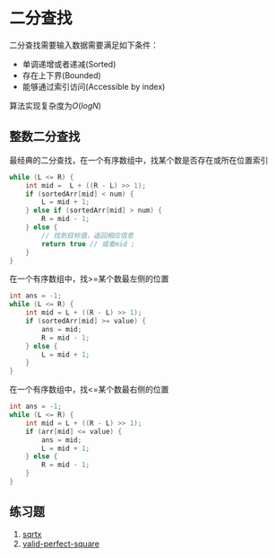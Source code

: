 # 二分查找

二分查找需要输入数据需要满足如下条件：

- 单调递增或者递减(Sorted)
- 存在上下界(Bounded)
- 能够通过索引访问(Accessible by index)

算法实现复杂度为$O(logN)$



## 整数二分查找

最经典的二分查找，在一个有序数组中，找某个数是否存在或所在位置索引

```java
while (L <= R) {
    int mid =  L + ((R - L) >> 1);
    if (sortedArr[mid] < num) {
        L = mid + 1;
    } else if (sortedArr[mid] > num) {
        R = mid - 1;
    } else {
        // 找到目标值，返回相应信息
        return true // 或者mid ;
    }
}
```



在一个有序数组中，找>=某个数最左侧的位置

```java
int ans = -1;
while (L <= R) {
    int mid = L + ((R - L) >> 1);
    if (sortedArr[mid] >= value) {
        ans = mid;
        R = mid - 1;
    } else {
        L = mid + 1;
    }
}
```



在一个有序数组中，找<=某个数最右侧的位置

```java
int ans = -1;
while (L <= R) {
    int mid = L + ((R - L) >> 1);
    if (arr[mid] <= value) {
        ans = mid;
        L = mid + 1;
    } else {
        R = mid - 1;
    }
}
```



## 练习题

1. [sqrtx](https://leetcode.com/problems/sqrtx)
2. [valid-perfect-square](https://leetcode.com/problems/valid-perfect-square/)

